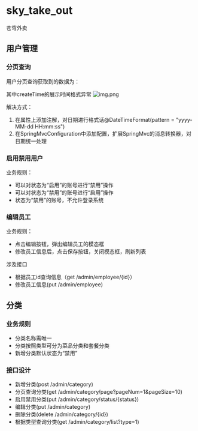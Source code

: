 # sky_take_out
苍穹外卖


## 用户管理

### 分页查询

用户分页查询获取到的数据为：

其中createTime的展示时间格式异常
![img.png](md/img.png)

解决方式：
1. 在属性上添加注解，对日期进行格式话@DateTimeFormat(pattern = "yyyy-MM-dd HH:mm:ss")
2. 在SpringMvcConfiguration中添加配置，扩展SpringMvc的消息转换器，对日期统一处理

### 启用禁用用户

业务规则： 
- 可以对状态为“启用”的账号进行“禁用”操作
- 可以对状态为“禁用”的账号进行“启用”操作
- 状态为“禁用”的账号，不允许登录系统


### 编辑员工

业务规则：
- 点击编辑按钮，弹出编辑员工的模态框
- 修改员工信息后，点击保存按钮，关闭模态框，刷新列表

涉及接口
- 根据员工id查询信息（get /admin/employee/{id}）
- 修改员工信息(put /admin/employee)


## 分类

### 业务规则
-  分类名称需唯一
- 分类按照类型可分为菜品分类和套餐分类
- 新增分类默认状态为“禁用”

### 接口设计
- 新增分类(post /admin/category)
- 分页查询分类(get /admin/category/page?pageNum=1&pageSize=10)
- 启用禁用分类(put /admin/category/status/{status})
- 编辑分类(put /admin/category)
- 删除分类(delete /admin/category/{id})
- 根据类型查询分类(get /admin/category/list?type=1)
